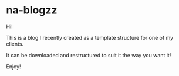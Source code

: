 # na-blogzz

Hi!

This is a blog I recently created as a template structure for one of my clients.

It can be downloaded and restructured to suit it the way you want it!

Enjoy!
